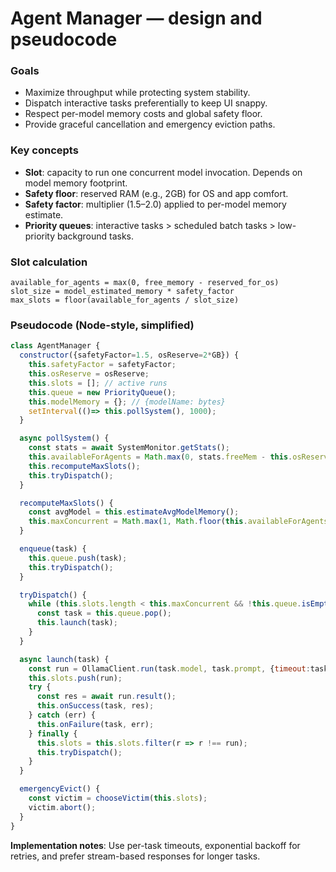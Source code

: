 # Agent Manager — design and pseudocode

### Goals
- Maximize throughput while protecting system stability.  
- Dispatch interactive tasks preferentially to keep UI snappy.  
- Respect per-model memory costs and global safety floor.  
- Provide graceful cancellation and emergency eviction paths.

### Key concepts
- **Slot**: capacity to run one concurrent model invocation. Depends on model memory footprint.  
- **Safety floor**: reserved RAM (e.g., 2GB) for OS and app comfort.  
- **Safety factor**: multiplier (1.5–2.0) applied to per-model memory estimate.  
- **Priority queues**: interactive tasks > scheduled batch tasks > low-priority background tasks.

### Slot calculation
```
available_for_agents = max(0, free_memory - reserved_for_os)
slot_size = model_estimated_memory * safety_factor
max_slots = floor(available_for_agents / slot_size)
```

### Pseudocode (Node-style, simplified)
```js
class AgentManager {
  constructor({safetyFactor=1.5, osReserve=2*GB}) {
    this.safetyFactor = safetyFactor;
    this.osReserve = osReserve;
    this.slots = []; // active runs
    this.queue = new PriorityQueue();
    this.modelMemory = {}; // {modelName: bytes}
    setInterval(()=> this.pollSystem(), 1000);
  }

  async pollSystem() {
    const stats = await SystemMonitor.getStats();
    this.availableForAgents = Math.max(0, stats.freeMem - this.osReserve);
    this.recomputeMaxSlots();
    this.tryDispatch();
  }

  recomputeMaxSlots() {
    const avgModel = this.estimateAvgModelMemory();
    this.maxConcurrent = Math.max(1, Math.floor(this.availableForAgents / (avgModel * this.safetyFactor)));
  }

  enqueue(task) {
    this.queue.push(task);
    this.tryDispatch();
  }

  tryDispatch() {
    while (this.slots.length < this.maxConcurrent && !this.queue.isEmpty()) {
      const task = this.queue.pop();
      this.launch(task);
    }
  }

  async launch(task) {
    const run = OllamaClient.run(task.model, task.prompt, {timeout:task.timeout});
    this.slots.push(run);
    try {
      const res = await run.result();
      this.onSuccess(task, res);
    } catch (err) {
      this.onFailure(task, err);
    } finally {
      this.slots = this.slots.filter(r => r !== run);
      this.tryDispatch();
    }
  }

  emergencyEvict() {
    const victim = chooseVictim(this.slots);
    victim.abort();
  }
}
```

**Implementation notes**: Use per-task timeouts, exponential backoff for retries, and prefer stream-based responses for longer tasks.
